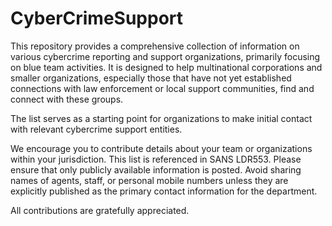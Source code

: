 # CyberCrimeSupport
This repository provides a comprehensive collection of information on various cybercrime reporting and support organizations, primarily focusing on blue team activities. It is designed to help multinational corporations and smaller organizations, especially those that have not yet established connections with law enforcement or local support communities, find and connect with these groups.

The list serves as a starting point for organizations to make initial contact with relevant cybercrime support entities.

We encourage you to contribute details about your team or organizations within your jurisdiction. This list is referenced in SANS LDR553. Please ensure that only publicly available information is posted. Avoid sharing names of agents, staff, or personal mobile numbers unless they are explicitly published as the primary contact information for the department.

All contributions are gratefully appreciated.
